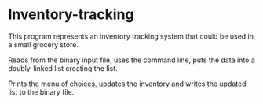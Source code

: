 # Inventory-tracking
 This program represents an inventory tracking system that
 could be used in a small grocery store.  

 Reads from the binary input file, uses the command line, puts the data into a doubly-linked list creating the list.
 
 Prints the menu of choices, updates the inventory and writes
 the updated list to the binary file.

